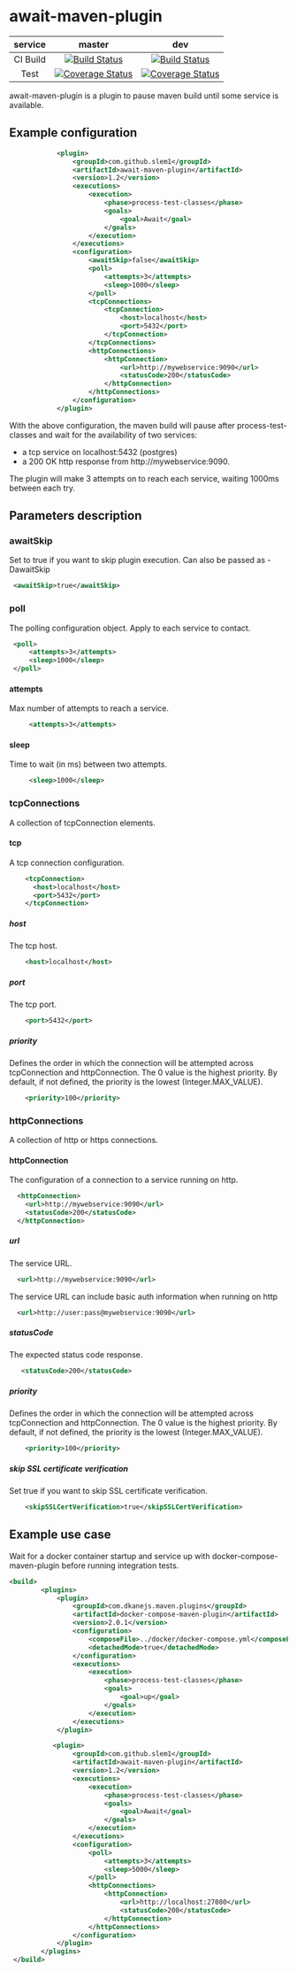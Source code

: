 # await-maven-plugin

| service | master  | dev |
| :---: | :---: | :---: |
| CI Build | [![Build Status](https://semaphoreci.com/api/v1/slem1/await-maven-plugin/branches/master/shields_badge.svg)](https://semaphoreci.com/slem1/await-maven-plugin)  | [![Build Status](https://semaphoreci.com/api/v1/slem1/await-maven-plugin/branches/dev/shields_badge.svg)](https://semaphoreci.com/slem1/await-maven-plugin)  |
| Test | [![Coverage Status](https://coveralls.io/repos/github/slem1/await-maven-plugin/badge.svg?branch=master)](https://coveralls.io/github/slem1/await-maven-plugin?branch=master) | [![Coverage Status](https://coveralls.io/repos/github/slem1/await-maven-plugin/badge.svg?branch=dev)](https://coveralls.io/github/slem1/await-maven-plugin?branch=dev)  |

await-maven-plugin is a plugin to pause maven build until some service is available.

## Example configuration

```xml
            <plugin>
                <groupId>com.github.slem1</groupId>
                <artifactId>await-maven-plugin</artifactId>
                <version>1.2</version>
                <executions>
                    <execution>
                        <phase>process-test-classes</phase>
                        <goals>
                            <goal>Await</goal>
                        </goals>
                    </execution>
                </executions>
                <configuration>
                    <awaitSkip>false</awaitSkip>
                    <poll>
                        <attempts>3</attempts>
                        <sleep>1000</sleep>
                    </poll>
                    <tcpConnections>
                        <tcpConnection>
                            <host>localhost</host>
                            <port>5432</port>
                        </tcpConnection>
                    </tcpConnections>
                    <httpConnections>
                        <httpConnection>
                            <url>http://mywebservice:9090</url>
                            <statusCode>200</statusCode>
                        </httpConnection>
                    </httpConnections>    
                </configuration>
            </plugin>

```

With the above configuration, the maven build will pause after process-test-classes and wait for the availability of
two services: 

  - a tcp service on localhost:5432 (postgres)
  - a 200 OK http response from http://mywebservice:9090.

The plugin will make 3 attempts on to reach each service, waiting 1000ms between each try.

## Parameters description


### awaitSkip
Set to true if you want to skip plugin execution. Can also be passed as -DawaitSkip

```xml
 <awaitSkip>true</awaitSkip>
```

### poll
The polling configuration object. Apply to each service to contact.

```xml
 <poll>
     <attempts>3</attempts>
     <sleep>1000</sleep>
 </poll>
```

#### attempts
Max number of attempts to reach a service.

```xml
     <attempts>3</attempts>
```

#### sleep
Time to wait (in ms) between two attempts.

```xml
     <sleep>1000</sleep>
```

### tcpConnections
A collection of tcpConnection elements.

#### tcp
A tcp connection configuration.

```xml
    <tcpConnection>
      <host>localhost</host>
      <port>5432</port>
    </tcpConnection>
```

##### host

The tcp host.
```xml
    <host>localhost</host>
```

##### port

The tcp port.
```xml
    <port>5432</port>
```

##### priority

Defines the order in which the connection will be attempted across tcpConnection and httpConnection. The 0 value is the highest priority.
By default, if not defined, the priority is the lowest (Integer.MAX_VALUE). 
```xml
    <priority>100</priority>
```

### httpConnections

A collection of http or https connections.

#### httpConnection

The configuration of a connection to a service running on http.
```xml
  <httpConnection>
    <url>http://mywebservice:9090</url>
    <statusCode>200</statusCode>
  </httpConnection>
```
##### url

The service URL.
```xml
  <url>http://mywebservice:9090</url>
```

The service URL can include basic auth information when running on http
```xml
  <url>http://user:pass@mywebservice:9090</url>
```

##### statusCode

The expected status code response.
```xml
   <statusCode>200</statusCode>
```

##### priority

Defines the order in which the connection will be attempted across tcpConnection and httpConnection. The 0 value is the highest priority.
By default, if not defined, the priority is the lowest (Integer.MAX_VALUE). 
```xml
    <priority>100</priority>
```

##### skip SSL certificate verification

Set true if you want to skip SSL certificate verification.

```xml
    <skipSSLCertVerification>true</skipSSLCertVerification>
```

## Example use case

Wait for a docker container startup and service up with docker-compose-maven-plugin before running integration tests.

```xml
<build>
        <plugins>
            <plugin>
                <groupId>com.dkanejs.maven.plugins</groupId>
                <artifactId>docker-compose-maven-plugin</artifactId>
                <version>2.0.1</version>
                <configuration>
                    <composeFile>../docker/docker-compose.yml</composeFile>
                    <detachedMode>true</detachedMode>
                </configuration>
                <executions>
                    <execution>
                        <phase>process-test-classes</phase>
                        <goals>
                            <goal>up</goal>
                        </goals>
                    </execution>
                </executions>
            </plugin>

           <plugin>
                <groupId>com.github.slem1</groupId>
                <artifactId>await-maven-plugin</artifactId>
                <version>1.2</version>
                <executions>
                    <execution>
                        <phase>process-test-classes</phase>
                        <goals>
                            <goal>Await</goal>
                        </goals>
                    </execution>
                </executions>
                <configuration>
                    <poll>
                        <attempts>3</attempts>
                        <sleep>5000</sleep>
                    </poll>
                    <httpConnections>
                        <httpConnection>
                            <url>http://localhost:27080</url>
                            <statusCode>200</statusCode>
                        </httpConnection>
                    </httpConnections>
                </configuration>
            </plugin>
        </plugins> 
 </build>
 
 ```
